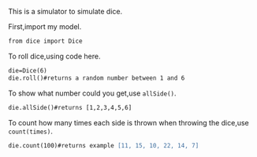 This is a simulator to simulate dice.

First,import my model.

```apache
from dice import Dice
```

To roll dice,using code here.

```apache
die=Dice(6)
die.roll()#returns a random number between 1 and 6
```

To show what number could you get,use `allSide()`.

```apache
die.allSide()#returns [1,2,3,4,5,6]
```

To count how many times each side is thrown when throwing the dice,use `count(times)`.

```apache
die.count(100)#returns example [11, 15, 10, 22, 14, 7]
```
